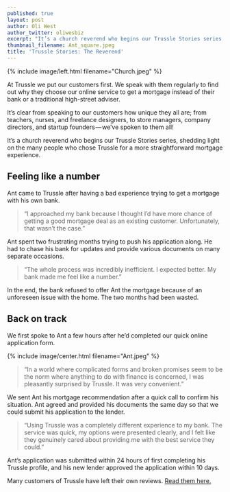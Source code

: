```yaml
---
published: true
layout: post
author: Oli West
author_twitter: oliwesbiz
excerpt: "It’s a church reverend who begins our Trussle Stories series, shedding light on the \tmany people who chose Trussle for a more straightforward mortgage experience."
thumbnail_filename: Ant_square.jpeg
title: 'Trussle Stories: The Reverend'
---
```

{% include image/left.html filename="Church.jpeg" %}

At Trussle we put our customers first. We speak with them regularly to find out why they choose our online service to get a mortgage instead of their bank or a traditional high-street adviser.

It’s clear from speaking to our customers how unique they all are; from teachers, nurses, and freelance designers, to store managers, company directors, and startup founders — we’ve spoken to them all!

It’s a church reverend who begins our Trussle Stories series, shedding light on the many people who chose Trussle for a more straightforward mortgage experience.

## Feeling like a number

Ant came to Trussle after having a bad experience trying to get a mortgage with his own bank.

> “I approached my bank because I thought I’d have more chance of getting a good mortgage deal as an existing customer. Unfortunately, that wasn’t the case.”

Ant spent two frustrating months trying to push his application along. He had to chase his bank for updates and provide various documents on many separate occasions.

>“The whole process was incredibly inefficient. I expected better. My bank made me feel like a number.”

In the end, the bank refused to offer Ant the mortgage because of an unforeseen issue with the home. The two months had been wasted.

## Back on track

We first spoke to Ant a few hours after he’d completed our quick online application form.

{% include image/center.html filename="Ant.jpeg" %}

> “In a world where complicated forms and broken promises seem to be the norm where anything to do with finance is concerned, I was pleasantly surprised by Trussle. It was very convenient.”

We sent Ant his mortgage recommendation after a quick call to confirm his situation. Ant agreed and provided his documents the same day so that we could submit his application to the lender.

> “Using Trussle was a completely different experience to my bank. The service was quick, my options were presented clearly, and I felt like they genuinely cared about providing me with the best service they could.”

Ant’s application was submitted within 24 hours of first completing his Trussle profile, and his new lender approved the application within 10 days.

Many customers of Trussle have left their own reviews. [Read them here.](https://www.trustpilot.com/review/trussle.com)
